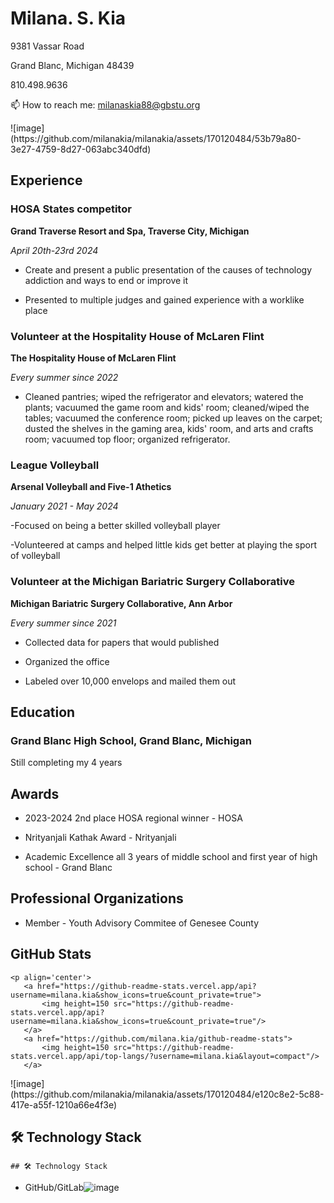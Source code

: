  

# Milana. S. Kia

 

9381 Vassar Road

Grand Blanc, Michigan 48439   

810.498.9636 

📫 How to reach me: <a href='mailto:milana_kia@icloud.com'>milanaskia88@gbstu.org</a>
</p>![image](https://github.com/milanakia/milanakia/assets/170120484/53b79a80-3e27-4759-8d27-063abc340dfd)



 

## Experience 

 

### HOSA States competitor

**Grand Traverse Resort and Spa, Traverse City, Michigan**   

_April 20th-23rd 2024_ 

 

- Create and present a public presentation of the causes of technology addiction and ways to end or improve it

- Presented to multiple judges and gained experience with a worklike place


### Volunteer at the Hospitality House of McLaren Flint 

**The Hospitality House of McLaren Flint**   

_Every summer since 2022_ 

 

- Cleaned pantries; wiped the refrigerator and elevators; watered the plants; vacuumed the game room and kids' room; cleaned/wiped the tables; vacuumed the conference room; picked up leaves on the carpet; dusted the shelves in the gaming area, kids' room, and arts and crafts room; vacuumed top floor; organized refrigerator.
 

### League Volleyball 

**Arsenal Volleyball and Five-1 Athetics**   

_January 2021 - May 2024_ 

 

-Focused on being a better skilled volleyball player

-Volunteered at camps and helped little kids get better at playing the sport of volleyball



### Volunteer at the Michigan Bariatric Surgery Collaborative

**Michigan Bariatric Surgery Collaborative, Ann Arbor**   

_Every summer since 2021_ 

 

- Collected data for papers that would published

- Organized the office

- Labeled over 10,000 envelops and mailed them out
 

## Education 

 

### Grand Blanc High School, Grand Blanc, Michigan

Still completing my 4 years

 



## Awards 

 

- 2023-2024 2nd place HOSA regional winner - HOSA
  
-  Nrityanjali Kathak Award - Nrityanjali

-  Academic Excellence all 3 years of middle school and first year of high school - Grand Blanc
 

## Professional Organizations 

 
- Member - Youth Advisory Commitee of Genesee County


## GitHub Stats
	<p align='center'>
	   <a href="https://github-readme-stats.vercel.app/api?username=milana.kia&show_icons=true&count_private=true">
	       <img height=150 src="https://github-readme-stats.vercel.app/api?username=milana.kia&show_icons=true&count_private=true"/>
	   </a>
	   <a href="https://github.com/milana.kia/github-readme-stats">
	       <img height=150 src="https://github-readme-stats.vercel.app/api/top-langs/?username=milana.kia&layout=compact"/>
	   </a>
</p>![image](https://github.com/milanakia/milanakia/assets/170120484/e120c8e2-5c88-417e-a55f-1210a66e4f3e)




 

## 🛠 Technology Stack 

	## 🛠 Technology Stack
* GitHub/GitLab![image](https://github.com/milanakia/milanakia/assets/170120484/8214f86f-e380-49ec-96a4-db0c45c548bb)


